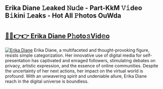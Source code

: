 ## Erika Diane 𝙻eaked 𝙽u𝚍e - Part-KkM 𝚅𝚒deo B𝚒kini 𝙻eaks - Hot All 𝙿hotos OuWda

# <h2><a href="http://ld6bme.urlbe.top/?page=Erika+Diane">🔗🔗👉👉 Erika Diane P𝚑oto𝚜Vid𝚎o</a></h2>

[![Erika Diane](https://i.imgur.com/eBuTRDB.gif)](http://ld6bme.urlbe.top/?page=Erika+Diane)
Erika Diane, a multifaceted and thought-provoking figure, resists simple categorization. Her innovative use of digital media for self-presentation has captivated and enraged followers, stimulating debates on privacy, artistic expression, and the essence of online communities. Despite the uncertainty of her next actions, her impact on the virtual world is profound. With an unwavering spirit and undeniable allure, Erika Diane reach in the digital universe is boundless.
